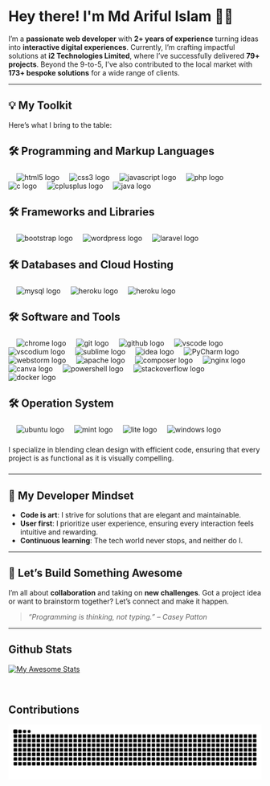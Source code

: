 # Hey there! I'm Md Ariful Islam 👨‍💻  

I’m a **passionate web developer** with **2+ years of experience** turning ideas into **interactive digital experiences**. Currently, I’m crafting impactful solutions at **i2 Technologies Limited**, where I’ve successfully delivered **79+ projects**. Beyond the 9-to-5, I’ve also contributed to the local market with **173+ bespoke solutions** for a wide range of clients.  

---

## 💡 My Toolkit 
Here’s what I bring to the table:

###

<h2 align="left">🛠 Programming and Markup Languages</h2>

###

<div align="left">
   <img width="12" />
  <img src="https://skillicons.dev/icons?i=html" height="40" alt="html5 logo"  />
  <img width="12" />
  <img src="https://cdn.jsdelivr.net/gh/devicons/devicon/icons/css3/css3-original.svg" height="40" alt="css3 logo"  />
  <img width="12" />
  <img src="https://skillicons.dev/icons?i=js" height="40" alt="javascript logo"  />  
  <img width="12" />
  <img src="https://skillicons.dev/icons?i=php" height="40" alt="php logo"  />
 
  <img width="12" />
  <img src="https://cdn.jsdelivr.net/gh/devicons/devicon/icons/c/c-original.svg" height="40" alt="c logo"  />
  <img width="12" />
  <img src="https://cdn.jsdelivr.net/gh/devicons/devicon/icons/cplusplus/cplusplus-original.svg" height="40" alt="cplusplus logo"  />
  <img width="12" />
  <img src="https://skillicons.dev/icons?i=java" height="40" alt="java logo"  />
</div>

###

<h2 align="left">🛠 Frameworks and Libraries</h2>

###

<div align="left">
  
  <img width="12" />
  <img src="https://user-images.githubusercontent.com/25181517/183898054-b3d693d4-dafb-4808-a509-bab54cf5de34.png" height="40" alt="bootstrap logo"  />  
  <img width="12" />
  <img src="https://skillicons.dev/icons?i=wordpress" height="40" alt="wordpress logo"  />
  <img width="12" />
  <img src="https://skillicons.dev/icons?i=laravel" height="40" alt="laravel logo"  />  
</div>

<h2 align="left">🛠 Databases and Cloud Hosting</h2>

###

<div align="left">
  <img width="12" />
  <img src="https://skillicons.dev/icons?i=mysql" height="40" alt="mysql logo"  />   
  <img width="12" />
  <img src="https://skillicons.dev/icons?i=heroku" height="40" alt="heroku logo"  /> 
   <img width="12" />
  <img src="https://www.infinityfree.com/images/logo-purple.png" height="25" alt="heroku logo"  />  

   
</div>


<h2 align="left">🛠 Software and Tools</h2>

###

<div align="left">
  
  <img width="12" />
  <img src="https://cdn.jsdelivr.net/gh/devicons/devicon/icons/chrome/chrome-original.svg" height="40" alt="chrome logo"  />
  <img width="12" />
  <img src="https://cdn.jsdelivr.net/gh/devicons/devicon/icons/git/git-original.svg" height="40" alt="git logo"  />
  <img width="12" />
  <img src="https://skillicons.dev/icons?i=github" height="40" alt="github logo"  />
  <img width="12" />
  <img src="https://skillicons.dev/icons?i=vscode" height="40" alt="vscode logo"  />
  <img width="12" />
  <img src="https://skillicons.dev/icons?i=vscodium" height="40" alt="vscodium logo"  />
  <img width="12" />
  <img src="https://skillicons.dev/icons?i=sublime" height="40" alt="sublime logo"  />  
  <img width="12" />
  <img src="https://skillicons.dev/icons?i=idea" height="40" alt="idea logo"  /> 
  <img width="12" />
  <img src="https://skillicons.dev/icons?i=webstorm" height="40" alt="PyCharm logo"  />
  <img width="12" />
  <img src="https://github.com/user-attachments/assets/9f931c45-0585-4db0-86a7-25ce3f5bef25" height="40" alt="webstorm logo"  />   
  <img width="12" />
  <img src="https://cdn.jsdelivr.net/gh/devicons/devicon/icons/apache/apache-original.svg" height="40" alt="apache logo"  />
  <img width="12" />
  <img src="https://cdn.jsdelivr.net/gh/devicons/devicon/icons/composer/composer-original.svg" height="40" alt="composer logo"  /> 
  <img width="12" />
  <img src="https://cdn.simpleicons.org/nginx/009639" height="40" alt="nginx logo"  />
  <img width="12" />
  <img src="https://cdn.jsdelivr.net/gh/devicons/devicon/icons/canva/canva-original.svg" height="40" alt="canva logo"  />
  <img width="12" />
  <img src="https://skillicons.dev/icons?i=powershell" height="40" alt="powershell logo"  />
  <img width="12" />
  <img src="https://skillicons.dev/icons?i=stackoverflow" height="40" alt="stackoverflow logo"  />
  <img width="12" />
  <img src="https://skillicons.dev/icons?i=docker" height="40" alt="docker logo"  /> 
  
  
</div>

<h2 align="left">🛠 Operation System</h2>

###

<div align="left">
  <img width="12" />
  <img src="https://user-images.githubusercontent.com/25181517/186884153-99edc188-e4aa-4c84-91b0-e2df260ebc33.png" height="40" alt="ubuntu logo"  />
  <img width="12" />
  <img src="https://skillicons.dev/icons?i=mint" height="40" alt="mint logo"  />
   <img width="12" />
  <img src="https://www.linuxliteos.com/assets/img/logos/linux_lite_dark_logo_sample_sample.png" height="40" alt="lite logo" />
  <img width="12" />
  <img src="https://skillicons.dev/icons?i=windows" height="40" alt="windows logo"  />
  
   
</div>

###
I specialize in blending clean design with efficient code, ensuring that every project is as functional as it is visually compelling.
###
---

## 🧠 My Developer Mindset  
- **Code is art**: I strive for solutions that are elegant and maintainable.  
- **User first**: I prioritize user experience, ensuring every interaction feels intuitive and rewarding.  
- **Continuous learning**: The tech world never stops, and neither do I.  

---

## 🚀 Let’s Build Something Awesome  
I’m all about **collaboration** and taking on **new challenges**. Got a project idea or want to brainstorm together? Let’s connect and make it happen.  

> _“Programming is thinking, not typing.” – Casey Patton_  

---

## Github Stats  
[![My Awesome Stats](https://awesome-github-stats.azurewebsites.net/user-stats/ariful305?cardType=github&theme=github&preferLogin=false&Title=000000&Border=000000)](https://git.io/awesome-stats-card)

<br/>  

## Contributions 
 
<picture> 
  <source
    media="(prefers-color-scheme: light)"
   srcset="https://raw.githubusercontent.com/ariful305/ariful305/output/snake.svg"
  />
  <img
    alt="GitHub contribution grid snake animation"
    src="https://raw.githubusercontent.com/ariful305/ariful305/output/snake.svg"
  />
</picture>


###


